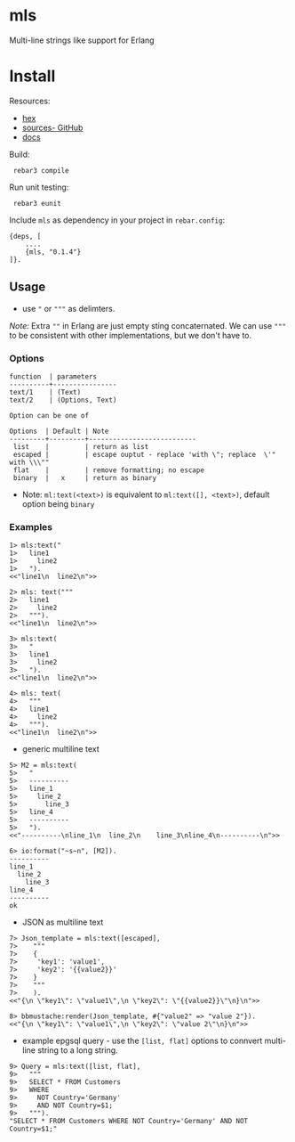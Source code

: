 mls
===

Multi-line strings like support for Erlang

Install
=======

Resources:
 - [hex](https://hex.pm/packages/mls)
 - [sources- GitHub](https://github.com/lucian/mls)
 - [docs](https://hexdocs.pm/mls/readme.html)

Build:

     rebar3 compile


Run unit testing:

     rebar3 eunit


Include `mls` as dependency in your project in `rebar.config`:

```
{deps, [
    ....
    {mls, "0.1.4"}
]}.

```

Usage
-----

- use `"` or `"""` as delimters.

_Note:_ Extra `""` in Erlang are just empty sting concaternated. We can use `"""` to be consistent
with other implementations, but we don't have to.

### Options

    function  | parameters
    ----------+----------------
    text/1    | (Text)
    text/2    | (Options, Text)

    Option can be one of

    Options  | Default | Note
    ---------+---------+---------------------------
     list    |         | return as list
     escaped |         | escape ouptut - replace 'with \"; replace  \'" with \\\""
     flat    |         | remove formatting; no escape
     binary  |   x     | return as binary


- Note: `ml:text(<text>)` is equivalent to `ml:text([], <text>)`, default option being `binary`

### Examples

```
1> mls:text("
1>   line1
1>     line2
1>   ").
<<"line1\n  line2\n">>

2> mls: text("""
2>   line1
2>     line2
2>   """).
<<"line1\n  line2\n">>

3> mls:text(
3>   "
3>   line1
3>     line2
3>   ").
<<"line1\n  line2\n">>

4> mls: text(
4>   """
4>   line1
4>     line2
4>   """).
<<"line1\n  line2\n">>
```

- generic multiline text

```
5> M2 = mls:text(
5>   "
5>   ----------
5>   line_1
5>     line_2
5>       line_3
5>   line_4
5>   ----------
5>   ").
<<"----------\nline_1\n  line_2\n    line_3\nline_4\n----------\n">>

6> io:format("~s~n", [M2]).
----------
line_1
  line_2
    line_3
line_4
----------
ok
```
- JSON as multiline text

```
7> Json_template = mls:text([escaped],
7>    """
7>    {
7>     'key1': 'value1',
7>     'key2': '{{value2}}'
7>    }
7>    """
7>    ).
<<"{\n \"key1\": \"value1\",\n \"key2\": \"{{value2}}\"\n}\n">>

8> bbmustache:render(Json_template, #{"value2" => "value 2"}).
<<"{\n \"key1\": \"value1\",\n \"key2\": \"value 2\"\n}\n">>
```
- example epgsql query - use the `[list, flat]` options to connvert multi-line string to a long string.

```
9> Query = mls:text([list, flat],
9>   """
9>   SELECT * FROM Customers
9>   WHERE
9>     NOT Country='Germany'
9>     AND NOT Country=$1;
9>   """).
"SELECT * FROM Customers WHERE NOT Country='Germany' AND NOT Country=$1;"
```
